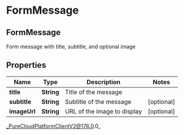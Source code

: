 # FormMessage

## FormMessage
Form message with title, subtitle, and optional image

## Properties

|Name | Type | Description | Notes|
|------------ | ------------- | ------------- | -------------|
| **title** | **String** | Title of the message | |
| **subtitle** | **String** | Subtitle of the message | [optional] |
| **imageUrl** | **String** | URL of the image to display | [optional] |



_PureCloudPlatformClientV2@176.0.0_
